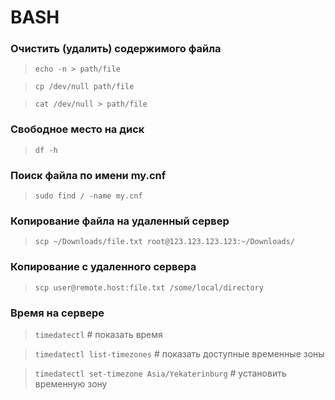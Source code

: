 # BASH

### Очистить (удалить) содержимого файла
> `echo -n > path/file`

> `cp /dev/null path/file`

> `cat /dev/null > path/file`

### Свободное место на диск
> `df -h`

### Поиск файла по имени my.cnf
> `sudo find / -name my.cnf`

### Копирование файла на удаленный сервер
> `scp ~/Downloads/file.txt root@123.123.123.123:~/Downloads/`

### Копирование с удаленного сервера
> `scp user@remote.host:file.txt /some/local/directory`

### Время на сервере
> `timedatectl` # показать время

> `timedatectl list-timezones` # показать доступные временные зоны

> `timedatectl set-timezone Asia/Yekaterinburg` # установить временную зону